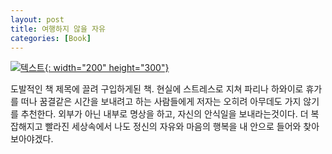```yaml
---
layout: post
title: 여행하지 않을 자유
categories: [Book]
---
```


[![텍스트](http://image.yes24.com/momo/TopCate1101/MidCate007/110068473.jpg){: width="200" height="300"}](http://www.yes24.com/Product/Goods/36924615?scode=032&OzSrank=1)


도발적인 책 제목에 끌려 구입하게된 책. 현실에 스트레스로 지쳐 파리나 하와이로 휴가를 떠나 꿈결같은 시간을 보내려고 하는 사람들에게 저자는 오히려 아무데도 가지 않기를 
추천한다. 외부가 아닌 내부로 명상을 하고, 자신의 안식일을 보내라는것이다.
더 복잡해지고 빨라진 세상속에서 나도 정신의 자유와 마음의 행복을 내 안으로 들어와 찾아 보아야겠다.